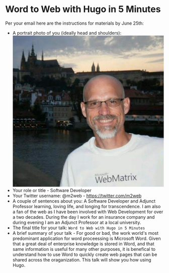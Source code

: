 # Word to Web with Hugo in 5 Minutes

Per your email here are the instructions for materials by June 25th:
- A portrait photo of you (ideally head and shoulders):  
![Me](MarkMcFadden.jpg)
- Your role or title - Software Developer
- Your Twitter username: @m2web - <https://twitter.com/m2web>
- A couple of sentences about you: A Software Developer and Adjunct Professor learning, loving life, and longing for transcendence. I am also a fan of the web as I have been involved with Web Development for over a two decades. During the day I work for an insurance company and during evening I am an Adjunct Professor at a local university.
- The final title for your talk: `Word to Web with Hugo in 5 Minutes`
- A brief summary of your talk - For good or bad, the work world's most predominant application for word proceessing is Microsoft Word. Given that a great deal of enterprise knowledge is stored in Word, and that same information is useful for many other purposes, it is benefical to understand how to use Word to quickly create web pages that can be shared across the oraganization. This talk will show you how using Hugo.
